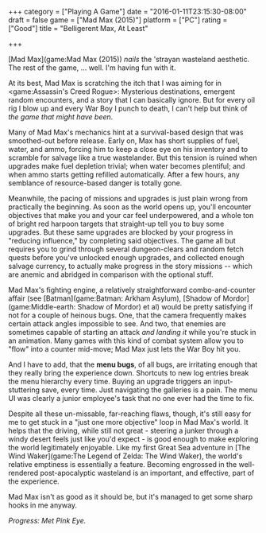 +++
category = ["Playing A Game"]
date = "2016-01-11T23:15:30-08:00"
draft = false
game = ["Mad Max (2015)"]
platform = ["PC"]
rating = ["Good"]
title = "Belligerent Max, At Least"

+++

[Mad Max](game:Mad Max (2015)) <i>nails</i> the 'strayan wasteland aesthetic.  The rest of the game, ... well.  I'm having fun with it.

At its best, Mad Max is scratching the itch that I was aiming for in <game:Assassin's Creed Rogue>: Mysterious destinations, emergent random encounters, and a story that I can basically ignore.  But for every oil rig I blow up and every War Boy I punch to death, I can't help but think of <i>the game that might have been</i>.

Many of Mad Max's mechanics hint at a survival-based design that was smoothed-out before release.  Early on, Max has short supplies of fuel, water, and ammo, forcing him to keep a close eye on his inventory and to scramble for salvage like a true wastelander.  But this tension is ruined when upgrades make fuel depletion trivial; when water becomes plentiful; and when ammo starts getting refilled automatically.  After a few hours, any semblance of resource-based danger is totally gone.

Meanwhile, the pacing of missions and upgrades is just plain wrong from practically the beginning.  As soon as the world opens up, you'll encounter objectives that make you and your car feel underpowered, and a whole ton of bright red harpoon targets that straight-up tell you to buy some upgrades.  But these same upgrades are blocked by your progress in "reducing influence," by completing said objectives.  The game all but requires you to grind through several dungeon-clears and random fetch quests before you've unlocked enough upgrades, and collected enough salvage currency, to actually make progress in the story missions -- which are anemic and abridged in comparison with the optional stuff.

Mad Max's fighting engine, a relatively straightforward combo-and-counter affair (see [Batman](game:Batman: Arkham Asylum), [Shadow of Mordor](game:Middle-earth: Shadow of Mordor) et al) would be pretty satisfying if not for a couple of heinous bugs.  One, that the camera frequently makes certain attack angles impossible to see.  And two, that enemies are sometimes capable of starting an attack <i>and landing it</i> while you're stuck in an animation.  Many games with this kind of combat system allow you to "flow" into a counter mid-move; Mad Max just lets the War Boy hit you.

And I have to add, that the <b>menu bugs</b>, of all bugs, are irritating enough that they really bring the experience down.  Shortcuts to new log entries break the menu hierarchy every time.  Buying an upgrade triggers an input-stuttering save, every time.  Just navigating the galleries is a pain.  The menu UI was clearly a junior employee's task that no one ever had the time to fix.

Despite all these un-missable, far-reaching flaws, though, it's still easy for me to get stuck in a "just one more objective" loop in Mad Max's world.  It helps that the driving, while still not great - steering a junker through a windy desert feels just like you'd expect - is good enough to make exploring the world legitimately enjoyable.  Like my first Great Sea adventure in [The Wind Waker](game:The Legend of Zelda: The Wind Waker), the world's relative emptiness is essentially a feature.  Becoming engrossed in the well-rendered post-apocalyptic wasteland is an important, and effective, part of the experience.

Mad Max isn't as good as it should be, but it's managed to get some sharp hooks in me anyway.

<i>Progress: Met Pink Eye.</i>
